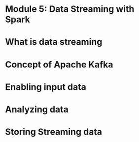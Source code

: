 # Module 5: Data Streaming with Spark

# What is data streaming

# Concept of Apache Kafka


# Enabling input data


# Analyzing data

# Storing Streaming data

